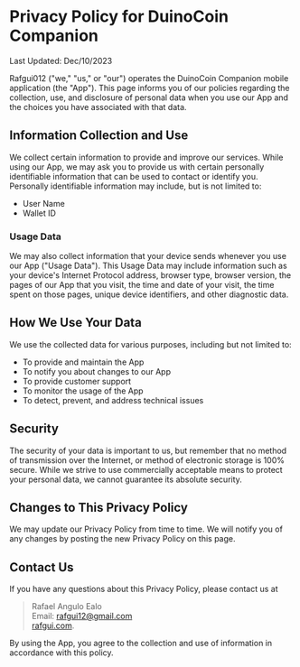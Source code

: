 # Privacy Policy for DuinoCoin Companion

Last Updated: Dec/10/2023

Rafgui012 ("we," "us," or "our") operates the DuinoCoin Companion mobile application (the "App"). This page informs you of our policies regarding the collection, use, and disclosure of personal data when you use our App and the choices you have associated with that data.

## Information Collection and Use

We collect certain information to provide and improve our services. While using our App, we may ask you to provide us with certain personally identifiable information that can be used to contact or identify you. Personally identifiable information may include, but is not limited to:

- User Name
- Wallet ID

### Usage Data

We may also collect information that your device sends whenever you use our App ("Usage Data"). This Usage Data may include information such as your device's Internet Protocol address, browser type, browser version, the pages of our App that you visit, the time and date of your visit, the time spent on those pages, unique device identifiers, and other diagnostic data.

## How We Use Your Data

We use the collected data for various purposes, including but not limited to:

- To provide and maintain the App
- To notify you about changes to our App
- To provide customer support
- To monitor the usage of the App
- To detect, prevent, and address technical issues

## Security

The security of your data is important to us, but remember that no method of transmission over the Internet, or method of electronic storage is 100% secure. While we strive to use commercially acceptable means to protect your personal data, we cannot guarantee its absolute security.

## Changes to This Privacy Policy

We may update our Privacy Policy from time to time. We will notify you of any changes by posting the new Privacy Policy on this page.

## Contact Us

If you have any questions about this Privacy Policy, please contact us at
>Rafael Angulo Ealo  
>Email: rafgui12@gmail.com  
>[rafgui.com](https://rafgui.com).

By using the App, you agree to the collection and use of information in accordance with this policy.
